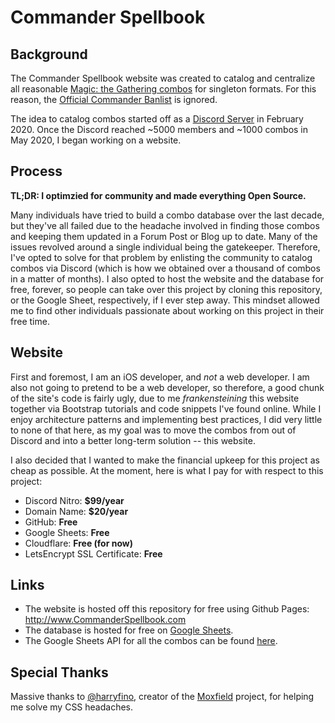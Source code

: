 # Commander Spellbook

## Background 
The Commander Spellbook website was created to catalog and centralize all reasonable [Magic: the Gathering combos](https://magic.wizards.com/en) for singleton formats. For this reason, the [Official Commander Banlist](https://mtgcommander.net/index.php/banned-list/) is ignored.

The idea to catalog combos started off as a [Discord Server](https://discord.gg/DkAyVJG) in February 2020. Once the Discord reached ~5000 members and ~1000 combos in May 2020, I began working on a website.

## Process
**TL;DR: I optimzied for community and made everything Open Source.**

Many individuals have tried to build a combo database over the last decade, but they've all failed due to the headache involved in finding those combos and keeping them updated in a Forum Post or Blog up to date. Many of the issues revolved around a single individual being the gatekeeper. Therefore, I've opted to solve for that problem by enlisting the community to catalog combos via Discord (which is how we obtained over a thousand of combos in a matter of months). I also opted to host the website and the database for free, forever, so people can take over this project by cloning this repository, or the Google Sheet, respectively, if I ever step away. This mindset allowed me to find other individuals passionate about working on this project in their free time.

## Website
First and foremost, I am an iOS developer, and _not_ a web developer. I am also not going to pretend to be a web developer, so therefore, a good chunk of the site's code is fairly ugly, due to me _frankensteining_ this website together via Bootstrap tutorials and code snippets I've found online. While I enjoy architecture patterns and implementing best practices, I did very little to none of that here, as my goal was to move the combos from out of Discord and into a better long-term solution -- this website.

I also decided that I wanted to make the financial upkeep for this project as cheap as possible. At the moment, here is what I pay for with respect to this project:

- Discord Nitro: **$99/year**
- Domain Name: **$20/year**
- GitHub: **Free**
- Google Sheets: **Free**
- Cloudflare: **Free (for now)**
- LetsEncrypt SSL Certificate: **Free**

## Links
- The website is hosted off this repository for free using Github Pages: http://www.CommanderSpellbook.com
- The database is hosted for free on [Google Sheets](https://docs.google.com/spreadsheets/d/1JJo8MzkpuhfvsaKVFVlOoNymscCt-Aw-1sob2IhpwXY/edit#gid=0). 
- The Google Sheets API for all the combos can be found [here](https://sheets.googleapis.com/v4/spreadsheets/1JJo8MzkpuhfvsaKVFVlOoNymscCt-Aw-1sob2IhpwXY/values:batchGet?ranges=combos!A2:P&key=AIzaSyDzQ0jCf3teHnUK17ubaLaV6rcWf9ZjG5E). 

## Special Thanks
Massive thanks to [@harryfino](https://github.com/harryfino), creator of the [Moxfield](https://www.moxfield.com) project, for helping me solve my CSS headaches.
